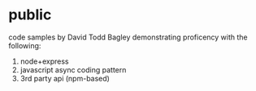 # public
code samples by David Todd Bagley demonstrating proficency with the following:
1. node+express
2. javascript async coding pattern
3. 3rd party api (npm-based)
